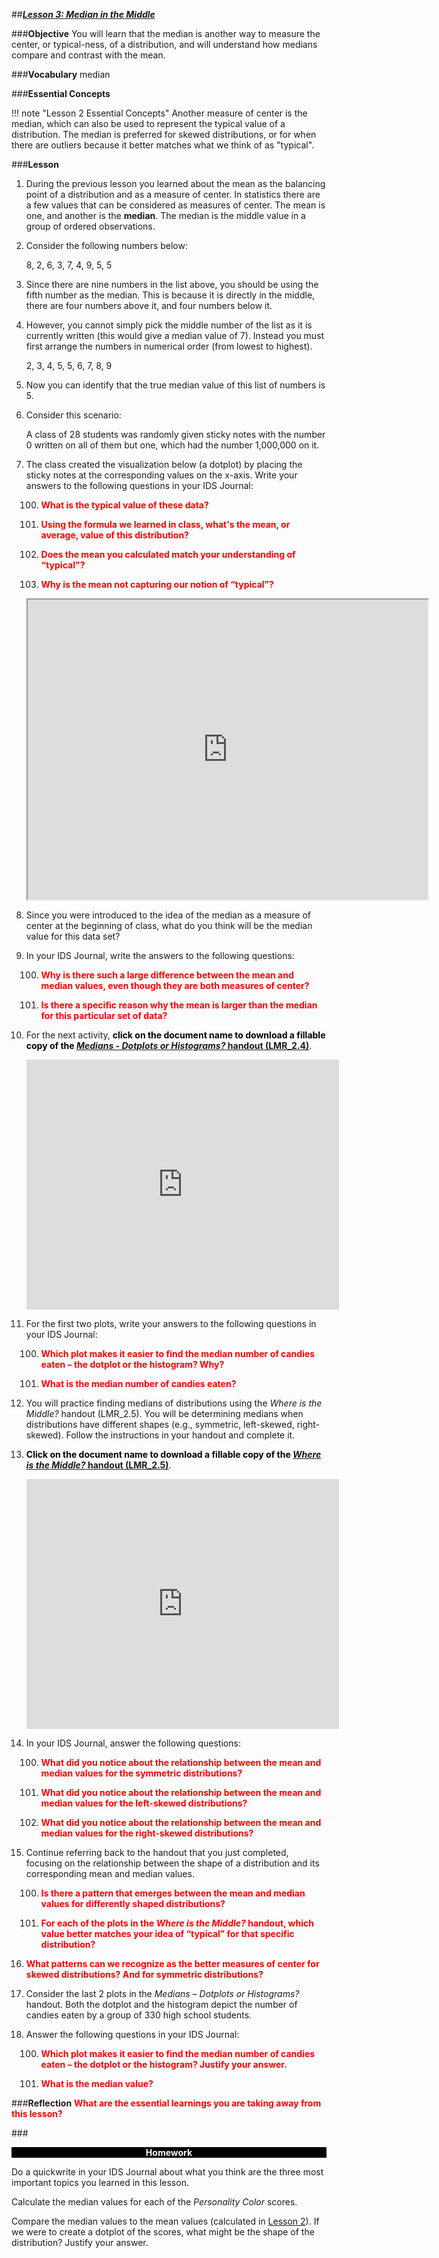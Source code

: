 ##***<u>Lesson 3: Median in the Middle</u>***

###**Objective**
You will learn that the median is another way to measure the center, or typical-ness, of a distribution,
and will understand how medians compare and contrast with the mean.


###**Vocabulary**
median

###**Essential Concepts**

!!! note "Lesson 2 Essential Concepts"
    Another measure of center is the median, which can also be used to represent the typical value of a distribution. The median is preferred for skewed distributions, or for when there are outliers because it better matches what we think of as "typical".

###**Lesson**
1. During the previous lesson you learned about the mean as the balancing point of a distribution and as a measure of center. In statistics there are a few values that can be considered as measures of center. The mean is one, and another is the **median**. The median is the middle value in a group of ordered observations.

2. Consider the following numbers below:

    8, 2, 6, 3, 7, 4, 9, 5, 5

3. Since there are nine numbers in the list above, you should be using the fifth number as the median. This is because it is directly in the middle, there are four numbers above it, and four numbers below it.

4. However, you cannot simply pick the middle number of the list as it is currently written (this would give a median value of 7). Instead you must first arrange the numbers in numerical order (from lowest to highest).

    2, 3, 4, 5, 5, 6, 7, 8, 9   

5. Now you can identify that the true median value of this list of numbers is 5.

6. Consider this scenario: 

    A class of 28 students was randomly given sticky notes with the number 0 written on all of them but one, which had the number 1,000,000 on it.

7. The class created the visualization below (a dotplot) by placing the sticky notes at the corresponding values on the x-axis. Write your answers to the following questions in your IDS Journal:


    100. <strong style="color: red;">What is the typical value of these data? </strong>
    
    101. <strong style="color: red;"> Using the formula we learned in class, what's the mean, or average, value of this distribution? </strong>
    
    102. <strong style="color: red;"> Does the mean you calculated match your understanding of “typical"?</strong>
    
    103. <strong style="color: red;"> Why is the mean not capturing our notion of “typical”? </strong>
  

    <iframe src="https://drive.google.com/file/d/1K_Ha4ZjnVuL_ey_9ijgAnbANh40V-SoC/preview" width="640" height="480"></iframe>


8. Since you were introduced to the idea of the median as a measure of center at the beginning of class, what do you think will be the median value for this data set?

9. In your IDS Journal, write the answers to the following questions:

    100. <strong style="color: red;">Why is there such a large difference between the mean and median values, even though they are both measures of center? </strong>

    101. <strong style="color: red;">Is there a specific reason why the mean is larger than the median for this particular set of data? </strong>

10. For the next activity, <strong style="color: black;">click on the document name to download a fillable copy of the [*Medians - Dotplots or Histograms?* handout (LMR_2.4)](https://ucla.box.com/s/mn4805wgofw2znbbcrn29706ioud3zj7)</strong>.


    <iframe src="https://app.box.com/embed/s/mn4805wgofw2znbbcrn29706ioud3zj7?sortColumn=date&view=list" width="500" height="400" frameborder="0" allowfullscreen webkitallowfullscreen msallowfullscreen></iframe>


11. For the first two plots, write your answers to the following questions in your IDS Journal:

    100. <strong style="color: red;">Which plot makes it easier to find the median number of candies eaten – the dotplot or the histogram? Why? </strong>

    101. <strong style="color: red;">What is the median number of candies eaten? </strong>

12. You will practice finding medians of distributions using the *Where is the Middle?* handout (LMR_2.5). You will be determining medians when distributions have different shapes (e.g., symmetric, left-skewed, right-skewed). Follow the instructions in your handout and complete it. 

13. <strong style="color: black;">Click on the document name to download a fillable copy of the [*Where is the Middle?* handout (LMR_2.5)](https://ucla.box.com/s/ezgi1m8veevtagm7ioxng2vk8gztqjdv)</strong>.


    <iframe src="https://app.box.com/embed/s/ezgi1m8veevtagm7ioxng2vk8gztqjdv?sortColumn=date&view=list" width="500" height="400" frameborder="0" allowfullscreen webkitallowfullscreen msallowfullscreen></iframe>


14. In your IDS Journal, answer the following questions:

    100. <strong style="color: red;">What did you notice about the relationship between the mean and median values for the
    symmetric distributions? </strong>

    101. <strong style="color: red;">What did you notice about the relationship between the mean and median values for the
    left-skewed distributions? </strong>

    102. <strong style="color: red;">What did you notice about the relationship between the mean and median values for the
    right-skewed distributions? </strong>

15. Continue referring back to the handout that you just completed, focusing on the relationship between the shape of a distribution and its corresponding mean and median values.

    100. <strong style="color: red;">Is there a pattern that emerges between the mean and median values for differently shaped distributions? </strong>

    101. <strong style="color: red;">For each of the plots in the *Where is the Middle?* handout, which value better
    matches your idea of “typical” for that specific distribution? </strong>

16. <strong style="color: red;"> What patterns can we recognize as the better measures of center for skewed distributions?  And for symmetric distributions?</strong>

17. Consider the last 2 plots in the *Medians – Dotplots or Histograms?* handout. Both the dotplot and the histogram depict the number of candies eaten by a group of 330 high school students.

18. Answer the following questions in your IDS Journal:
    
    100. <strong style="color: red;">Which plot makes it easier to find the median number of candies eaten – the dotplot or the histogram? Justify your answer.</strong>
    
    101. <strong style="color: red;">What is the median value? </strong>
    

###**Reflection**
<strong style="color: red;">What are the essential learnings you are taking away from this lesson?</strong> 


###<p style="background: black; color: white; text-align: center;">**Homework**</p>
Do a quickwrite in your IDS Journal about what you think are the three most important topics you learned in this lesson.

Calculate the median values for each of the *Personality Color* scores. 

Compare the median values to the mean values (calculated in [Lesson 2](lesson2.md)). If we were to create a dotplot of the scores, what might be the shape of the distribution? Justify your answer.
